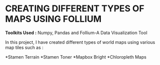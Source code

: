 # CREATING DIFFERENT TYPES OF MAPS USING FOLLIUM

**Toolkits Used :** Numpy, Pandas and Follium-A Data Visualization Tool

In this project, I have created different types of world maps using various map tiles such as :

*Stamen Terrain
*Stamen Toner
*Mapbox Bright
*Chloropleth Maps



